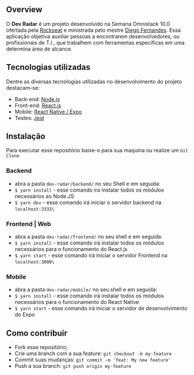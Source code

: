 ## Overview
O <b>Dev Radar</b> é um projeto desenvolvido na Semana Omnistack 10.0 ofertada pela [Rockseat](https://rocketseat.com.br/) 
e ministrada pelo mestre [Diego Fernandes](https://github.com/diego3g). Essa aplicação objetiva auxiliar pessoas a encontrarem
desenvolvedores, ou profissionais de T.I., que trabalhem com ferramentas específicas em uma determina área de alcance.

## Tecnologias utilizadas
Dentre as diversas tecnologias utilizadas no desenvolvimento do projeto destacam-se:
- Back-end: [Node.js](https://nodejs.org/en/)
- Front-end: [React.js](https://pt-br.reactjs.org/)
- Mobile: [React Native / Expo](https://reactnative.dev/)
- Testes: [Jest](https://www.npmjs.com/package/jest)

## Instalação 
Para executar esse repositório baixe-o para sua maquina ou realize um `Git Clone`

### Backend 
- abra a pasta `dev-radar/backend/` no seu Shell e em seguida: 
- `$ yarn install` - esse comando ira instalar todos os módulos necessários ao Node.JS
- `$ yarn dev` - esse comando irá iniciar o servidor backend na `localhost:3333\` 

### Frontend | Web
- abra a pasta `dev-radar/frontend/` no seu shell e em seguida: 
- `$ yarn install` - esse comando irá instalar todos os módulos necessários para o funcionamento do React.js
- `$ yarn start` - esse comando irá iniciar o servidor Frontend na `localhost:3000\` 

### Mobile 
- abra a pasta `dev-radar/mobile/` no seu shell e em seguida: 
- `$ yarn install` - esse comando irá instalar todos os módulos necessários para o funcionamento do React Native
- `$ yarn start` - esse comando irá iniciar o servidor  de desenvolvimento do Expo 

## Como contribuir
- Fork esse repositório;
- Crie uma branch com a sua feature: `git checkout -b my-feature`
- Commit suas mudanças: `git commit -m 'feat: My new feature'`
- Push a sua branch: `git push origin my-feature`
